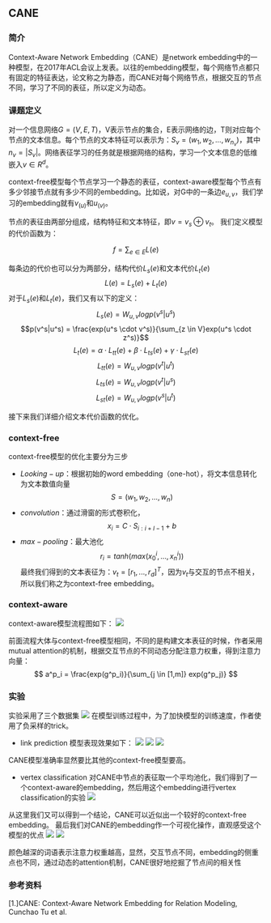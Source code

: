## CANE

### 简介

Context-Aware Network Embedding（CANE）是network embedding中的一种模型，在2017年ACL会议上发表。以往的embedding模型，每个网络节点都只有固定的特征表达，论文称之为静态，而CANE对每个网络节点，根据交互的节点不同，学习了不同的表征，所以定义为动态。

### 课题定义

对一个信息网络$G=(V,E,T)$，V表示节点的集合，E表示网络的边，T则对应每个节点的文本信息。每个节点的文本特征可以表示为：$S_v = (w_1,w_2,...,w_{n_v})$，其中$n_v=|S_v|$。网络表征学习的任务就是根据网络的结构，学习一个文本信息的低维嵌入$v \in R^d$。

context-free模型每个节点学习一个静态的表征，context-aware模型每个节点有多少邻接节点就有多少不同的embedding。比如说，对G中的一条边$e_{u,v}$，我们学习的embedding就有$v_{(u)}$和$u_{(v)}$。

节点的表征由两部分组成，结构特征和文本特征，即$v = v_s \oplus v_t$。
我们定义模型的代价函数为：

$$
f = \sum_{e \in E}L(e)
$$

每条边的代价也可以分为两部分，结构代价$L_s(e)$和文本代价$L_t(e)$
$$
L(e) = L_s(e)+L_t(e)
$$
对于$L_s(e)$和$L_t(e)$，我们又有以下的定义：
$$L_s(e)=W_{u,v}logp(v^s|u^s) $$
$$p(v^s|u^s) = \frac{exp(u^s \cdot v^s)}{\sum_{z \in V}exp(u^s \cdot z^s)}$$
$$L_t(e) = \alpha \cdot L_{tt}(e) + \beta \cdot L_{ts}(e) + \gamma \cdot L_{st}(e) $$
$$L_{tt}(e)= W_{u,v}logp(v^t|u^t) $$
$$L_{ts}(e)= W_{u,v}logp(v^t|u^s) $$
$$L_{st}(e)= W_{u,v}logp(v^s|u^t) $$

接下来我们详细介绍文本代价函数的优化。

### context-free

context-free模型的优化主要分为三步
* $Looking-up$：根据初始的word embedding（one-hot），将文本信息转化为文本数值向量
$$
S = (w_1,w_2,...,w_n)
$$
* $convolution$：通过滑窗的形式卷积化，
$$
x_i = C \cdot S_{i:i+l-1}+b
$$
* $max-pooling$：最大池化
$$
r_i = tanh(max(x^i_0,...,x^i_n))
$$
最终我们得到的文本表征为：$v_t = [r_1,...,r_d]^T$，因为$v_t$与交互的节点不相关，所以我们称之为context-free embedding。

### context-aware

context-aware模型流程图如下：
![](https://github.com/pzxbjx/paper/raw/master/embedding/_figs/CANE/model.PNG)

前面流程大体与context-free模型相同，不同的是构建文本表征的时候，作者采用mutual attention的机制，根据交互节点的不同动态分配注意力权重，得到注意力向量：
$$
a^p_i = \frac{exp(g^p_i)}{\sum_{j \in [1,m]} exp(g^p_j)}
$$

### 实验

实验采用了三个数据集
![](https://github.com/pzxbjx/paper/raw/master/embedding/_figs/CANE/dataset.PNG)
在模型训练过程中，为了加快模型的训练速度，作者使用了负采样的trick。
* link prediction
模型表现效果如下：
![](https://github.com/pzxbjx/paper/raw/master/embedding/_figs/CANE/result1.PNG)
![](https://github.com/pzxbjx/paper/raw/master/embedding/_figs/CANE/result2.PNG)
![](https://github.com/pzxbjx/paper/raw/master/embedding/_figs/CANE/result3.PNG)

CANE模型准确率显然要比其他的context-free模型要高。

* vertex classification
对CANE中节点的表征取一个平均池化，我们得到了一个context-aware的embedding，然后用这个embedding进行vertex classification的实验
![](https://github.com/pzxbjx/paper/raw/master/embedding/_figs/CANE/classification.PNG)

从这里我们又可以得到一个结论，CANE可以近似出一个较好的context-free embedding。
最后我们对CANE的embedding作一个可视化操作，直观感受这个模型的优点
![](https://github.com/pzxbjx/paper/raw/master/embedding/_figs/CANE/visual1.PNG)
![](https://github.com/pzxbjx/paper/raw/master/embedding/_figs/CANE/visual2.PNG)

颜色越深的词语表示注意力权重越高，显然，交互节点不同，embedding的侧重点也不同，通过动态的attention机制，CANE很好地挖掘了节点间的相关性

### 参考资料
[1.]CANE: Context-Aware Network Embedding for Relation Modeling, Cunchao Tu et al.

